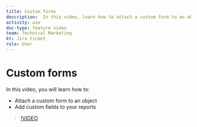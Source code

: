 ```yaml
---
title: Custom forms
description:  In this video, learn how to attach a custom form to an object and add custom fields to reports.
activity: use
doc-type: feature video
team: Technical Marketing
kt: Jira ticket
role: User
---
```

# Custom forms

In this video, you will learn how to:

* Attach a custom form to an object
* Add custom fields to your reports

>[!VIDEO](https://video.tv.adobe.com/v/335173/?quality=12)
